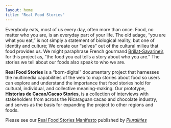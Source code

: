 ```yaml
---
layout: home
title: "Real Food Stories"
---
```


Everybody eats, most of us every day, often more than once. Food, no matter who you are, is an everyday part of your life. The old adage, “you are what you eat,” is not simply a statement of biological reality, but one of identity and culture; We create our “selves” out of the cultural milieu that food provides us. We might paraphrase French gourmand [Brillat-Savarine’s](https://en.wikipedia.org/wiki/Jean_Anthelme_Brillat-Savarin) for this project as, “the food you eat tells a story about who you are.” The stories we tell about our foods also speak to who we are.

**Real Food Stories** is a “born-digital” documentary project that harnesses the multimedia capabilities of the web to map stories about food so users can explore and understand the importance that food stories hold for cultural, individual, and collective meaning-making. Our prototype, **Historias de Cacao/Cacao Stories**, is a collection of interviews with stakeholders from across the Nicaraguan cacao and chocolate industry, and serves as the basis for expanding the project to other regions and foods.



Please see our [Real Food Stories Manifesto](https://www.pluralities.org/01/05/) published by [_Pluralities_](https://www.pluralities.org/)
